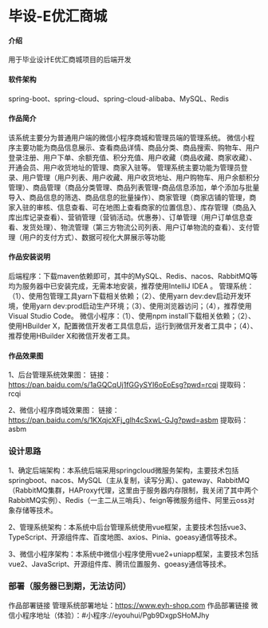 # 毕设-E优汇商城

#### 介绍
用于毕业设计E优汇商城项目的后端开发

#### 软件架构
spring-boot、spring-cloud、spring-cloud-alibaba、MySQL、Redis


#### 作品简介

该系统主要分为普通用户端的微信小程序商城和管理员端的管理系统。
微信小程序主要功能为商品信息展示、查看商品详情、商品分类、商品搜索、购物车、用户登录注册、用户下单、余额充值、积分充值、用户收藏（商品收藏、商家收藏）、开通会员、用户收货地址的管理、商家入驻等。
管理系统主要功能为管理员登录、用户管理（用户列表、用户收藏、用户收货地址、用户购物车、用户余额积分管理）、商品管理（商品分类管理、商品列表管理-商品信息添加，单个添加与批量导入、商品信息的筛选、商品信息的批量操作）、商家管理（商家店铺的管理，商家入驻的审核、信息查看、可在地图上查看商家的位置信息）、库存管理（商品入库出库记录查看）、营销管理（营销活动。优惠券）、订单管理（用户订单信息查看、发货处理）、物流管理（第三方物流公司列表、用户订单物流的查看）、支付管理（用户的支付方式）、数据可视化大屏展示等功能

#### 作品安装说明

后端程序：下载maven依赖即可，其中的MySQL、Redis、nacos、RabbitMQ等均为服务器中已安装完成，无需本地安装，推荐使用IntelliJ IDEA 。
管理系统：（1）、使用包管理工具yarn下载相关依赖；（2）、使用yarn dev:dev启动开发环境，使用yarn dev:prod启动生产环境；（3）、使用浏览器访问；（4），推荐使用Visual Studio Code。
微信小程序：（1）、使用npm install下载相关依赖；（2）、使用HBuilder X，配置微信开发者工具信息后，运行到微信开发者工具中；（4）、推荐使用HBuilder X和微信开发者工具。

#### 作品效果图

1、后台管理系统效果图：
链接：https://pan.baidu.com/s/1aGQCqUj1fGGySYI6oEoEsg?pwd=rcqi
提取码：rcqi

2、微信小程序商城效果图：
链接：https://pan.baidu.com/s/1KXqjcXFj_glh4cSxwL-GJg?pwd=asbm
提取码：asbm

### 设计思路

1、确定后端架构：本系统后端采用springcloud微服务架构，主要技术包括springboot、nacos、MySQL（主从复制，读写分离）、gateway、RabbitMQ（RabbitMQ集群，HAProxy代理，这里由于服务器内存限制，我关闭了其中两个RabbitMQ实例）、Redis（一主二从三哨兵）、feign等微服务组件、阿里云oss对象存储等技术。

2、管理系统架构：本系统中后台管理系统使用vue框架，主要技术包括vue3、TypeScript、开源组件库、百度地图、axios、Pinia、goeasy通信等技术。

3、微信小程序架构：本系统中微信小程序使用vue2+uniapp框架，主要技术包括vue2、JavaScript、开源组件库、腾讯位置服务、goeasy通信等技术。

### 部署（服务器已到期，无法访问）
作品部署链接	管理系统部署地址：https://www.eyh-shop.com
作品部署链接	微信小程序地址（体验）：#小程序://eyouhui/Pgb9DxgpSHoMJhy

